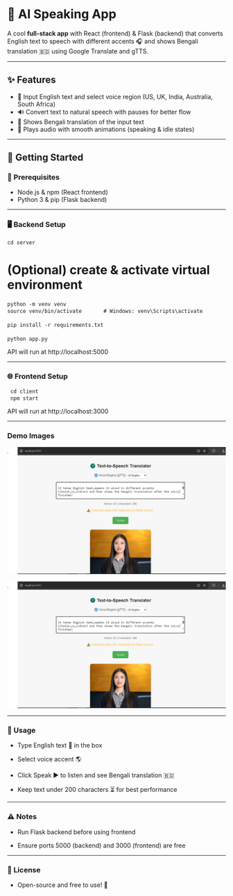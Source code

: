 # 🎤 AI Speaking App

A cool **full-stack app** with React (frontend) & Flask (backend) that converts English text to speech with different accents 🎧 and shows Bengali translation 🇧🇩 using Google Translate and gTTS.

---

## ✨ Features

- 📝 Input English text and select voice region (US, UK, India, Australia, South Africa)
- 🔊 Convert text to natural speech with pauses for better flow
- 🔁 Shows Bengali translation of the input text
- 🎥 Plays audio with smooth animations (speaking & idle states)

---

## 🚀 Getting Started

### 🔧 Prerequisites

- Node.js & npm (React frontend)
- Python 3 & pip (Flask backend)

---

### 🖥️ Backend Setup

    cd server

# (Optional) create & activate virtual environment
    python -m venv venv
    source venv/bin/activate       # Windows: venv\Scripts\activate

    pip install -r requirements.txt

    python app.py
  API will run at http://localhost:5000

---

### 🌐 Frontend Setup

     cd client
     npm start
  API will run at http://localhost:3000

--- 

### Demo Images

![Image1](https://github.com/rnccsstudent/ai-speaking-app/blob/main/img/ai-speaking-app.png)

![Image2](https://github.com/rnccsstudent/ai-speaking-app/blob/main/img/ai-speaking-app.png)

---

### 📝 Usage

- Type English text 🎤 in the box

- Select voice accent 🌎

- Click Speak ▶️ to listen and see Bengali translation 🇧🇩

- Keep text under 200 characters ⏳ for best performance

---

### ⚠️ Notes
- Run Flask backend before using frontend

- Ensure ports 5000 (backend) and 3000 (frontend) are free

---

### 📜 License

- Open-source and free to use! 🚀







